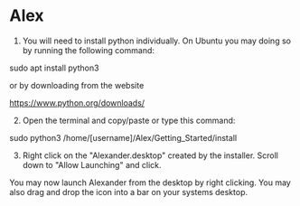 # Alex

1. You will need to install python individually. On Ubuntu you may doing so by running the following command:

sudo apt install python3

or by downloading from the website

https://www.python.org/downloads/

2. Open the terminal and copy/paste or type this command:

sudo python3 /home/[username]/Alex/Getting_Started/install

3. Right click on the "Alexander.desktop" created by the installer. Scroll down to "Allow Launching" and click.

You may now launch Alexander from the desktop by right clicking. You may also drag and drop the icon into a bar on your systems desktop.

